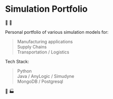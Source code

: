 # Simulation Portfolio

:bullettrain_front: :truck: 

Personal portfolio of various simulation models for:
> Manufacturing applications<br />
> Supply Chains<br />
> Transportation / Logistics<br />

Tech Stack:
> Python<br />
> Java / AnyLogic / Simudyne<br />
> MongoDB / Postgresql<br />

:ship: 🏭
